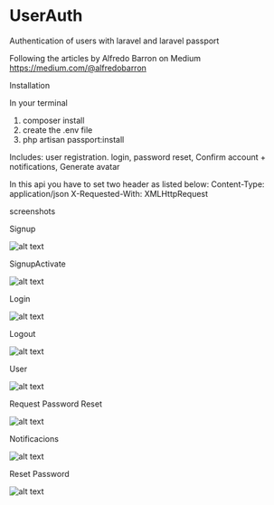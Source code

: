 # UserAuth

Authentication of users with laravel and laravel passport


Following the articles by Alfredo Barron on Medium
https://medium.com/@alfredobarron

Installation


In your terminal

1. composer install
2. create the .env file
3. php artisan passport:install



Includes: user registration. login, password reset, Confirm account + notifications, Generate avatar

In this api you have to set two header as listed below:
Content-Type: application/json
X-Requested-With: XMLHttpRequest

screenshots

Signup

![alt text](https://cdn-images-1.medium.com/max/800/1*thPhuhyi05AJhb8lxwfChg.png)

SignupActivate

![alt text](https://cdn-images-1.medium.com/max/800/1*VJjrHFpkyA-z3o0TrIG4dw.png)

Login

![alt text](https://cdn-images-1.medium.com/max/800/1*8x2u4vfwRVuR1rATYpn7Eg.png)

Logout

![alt text](https://cdn-images-1.medium.com/max/800/1*swCTkLj840Dywb5o3SKUFQ.png)

User

![alt text](https://cdn-images-1.medium.com/max/800/1*VJjrHFpkyA-z3o0TrIG4dw.png)

Request Password Reset

![alt text](https://cdn-images-1.medium.com/max/800/1*mVWfioIvPKls3VY8Akqx-w.png)

Notificacions

![alt text](https://cdn-images-1.medium.com/max/800/1*DsJxF8A0auf3OOeEUOYgqg.png)

Reset Password

![alt text](https://cdn-images-1.medium.com/max/800/1*SyUILK7e8p5CC_ku3oY4Zg.png)




